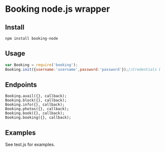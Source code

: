 Booking node.js wrapper
====

## Install

```
npm install booking-node
```

## Usage

```js
var Booking = require('booking');
Booking.init({username:'username',password:'password'});//Credentials booking
```

## Endpoints

```
Booking.avail({}, callback);
Booking.block({}, callback);
Booking.info({}, callback);
Booking.photos({}, callback);
Booking.book({}, callback);
Booking.booking({}, callback);
```

## Examples

See test.js for examples.